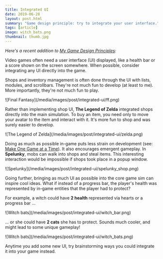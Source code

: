 ```yaml
---
title: Integrated UI
date: 2019-06-28
layout: post.html
summary: "Game design principle: try to integrate your user interface."
tags: [article]
image: witch_bats.png
thumbnail: thumb.jpg
---
```


_Here's a recent addition to [My Game Design Principles](/post/game-design-principles/):_

Video games often need a user interface (UI) displayed, like a health bar or a score shown on the screen somewhere. When possible, consider integrating any UI directly into the game.

Shops and inventory management is often done through the UI with lists, modules, and scrollbars. They're not much fun to develop (at least to me). More importantly, they're not much fun to play.

<div>
  ![Final Fantasy](/media/images/post/integrated-ui/ff.png)
</div>

Rather than implementing shop UI, **The Legend of Zelda** integrated shops directly into the main simulation. To buy an item, you need only to move your avatar to the item and interact with it. It's more fun to shop and was surely easier to develop.

<div>
  ![The Legend of Zelda](/media/images/post/integrated-ui/zelda.png)
</div>

Doing as much as possible in-game puts less strain on development (see: [Make One Game at a Time](/post/one-game-at-a-time/)). It also encourages emergent gameplay. In **Spelunky**, mobs can walk into shops and steal items. This interesting interaction would be impossible if shops took place in a popup window.

<div>
  ![Spelunky](/media/images/post/integrated-ui/spelunky_shop.png)
</div>

Going further, bringing as much UI as possible into the core game sim can inspire cool ideas. What if instead of a progress bar, the player's health was represented by in-game entities that the player had to protect?

For example, a witch could have **2 health** represented via hearts or a progress bar ...

<div>
  ![Witch bats](/media/images/post/integrated-ui/witch_bar.png)
</div>

... or she could have **2 cats** she has to protect. Sounds much cooler, and might lead to some unique gameplay!

<div>
  ![Witch bats](/media/images/post/integrated-ui/witch_bats.png)
</div>

Anytime you add some new UI, try brainstorming ways you could integrate it into your game instead.

